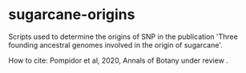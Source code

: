 # sugarcane-origins

Scripts used to determine the origins of SNP in the publication 'Three founding ancestral genomes involved in the origin of sugarcane'.

How to cite: Pompidor et al, 2020,  Annals of Botany under review .

